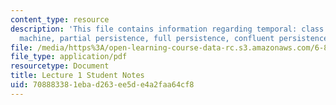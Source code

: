 ```yaml
---
content_type: resource
description: 'This file contains information regarding temporal: class overview, pointer
  machine, partial persistence, full persistence, confluent persistence, functional.'
file: /media/https%3A/open-learning-course-data-rc.s3.amazonaws.com/6-851-advanced-data-structures-spring-2012/708883381ebad263ee5de4a2faa64cf8_MIT6_851S12_L1.pdf
file_type: application/pdf
resourcetype: Document
title: Lecture 1 Student Notes
uid: 70888338-1eba-d263-ee5d-e4a2faa64cf8
---
```

